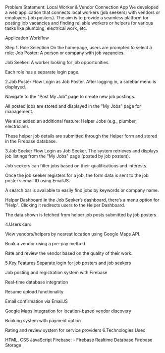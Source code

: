 Problem Statement: Local Worker & Vendor Connection App We developed a web application that connects local workers (job seekers) with vendors or employers (job posters). The aim is to provide a seamless platform for posting job vacancies and finding reliable workers or helpers for various tasks like plumbing, electrical work, etc.

Application Workflow

Step 1: Role Selection On the homepage, users are prompted to select a role:
Job Poster: A person or company with job vacancies.

Job Seeker: A worker looking for job opportunities.

Each role has a separate login page.

2.Job Poster Flow Login as Job Poster.
After logging in, a sidebar menu is displayed.

Navigate to the "Post My Job" page to create new job postings.

All posted jobs are stored and displayed in the "My Jobs" page for management.

We also added an additional feature: Helper Jobs (e.g., plumber, electrician).

These helper job details are submitted through the Helper form and stored in the Firebase database.

3.Job Seeker Flow Login as Job Seeker.
The system retrieves and displays job listings from the "My Jobs" page (posted by job posters).

Job seekers can filter jobs based on their qualifications and interests.

Once the job seeker registers for a job, the form data is sent to the job poster’s email ID using EmailJS.

A search bar is available to easily find jobs by keywords or company name.

Helper Dashboard In the Job Seeker’s dashboard, there’s a menu option for "Help".
Clicking it redirects users to the Helper Dashboard.

The data shown is fetched from helper job posts submitted by job posters.

4.Users can:

View vendors/helpers by nearest location using Google Maps API.

Book a vendor using a pre-pay method.

Rate and review the vendor based on the quality of their work.

5.Key Features Separate login for job posters and job seekers

Job posting and registration system with Firebase

Real-time database integration

Resume upload functionality

Email confirmation via EmailJS

Google Maps integration for location-based vendor discovery

Booking system with payment option

Rating and review system for service providers
6.Technologies Used

HTML, CSS
JavaScript
Firebase: - Firebase Realtime Database
Firebase Storage
